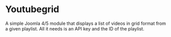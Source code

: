 # Youtubegrid
A simple Joomla 4/5 module that displays a list of videos in grid format from a given playlist.
All it needs is an API key and the ID of the playlist.
